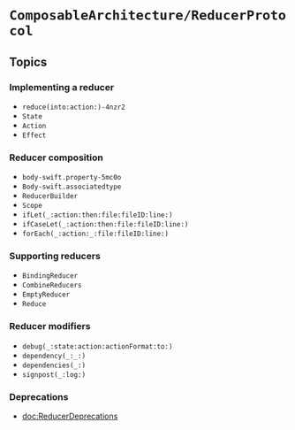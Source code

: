 # ``ComposableArchitecture/ReducerProtocol``

## Topics

### Implementing a reducer

- ``reduce(into:action:)-4nzr2``
- ``State``
- ``Action``
- ``Effect``

### Reducer composition

- ``body-swift.property-5mc0o``
- ``Body-swift.associatedtype``
- ``ReducerBuilder``
- ``Scope``
- ``ifLet(_:action:then:file:fileID:line:)``
- ``ifCaseLet(_:action:then:file:fileID:line:)``
- ``forEach(_:action:_:file:fileID:line:)``

### Supporting reducers

- ``BindingReducer``
- ``CombineReducers``
- ``EmptyReducer``
- ``Reduce``

### Reducer modifiers

- ``debug(_:state:action:actionFormat:to:)``
- ``dependency(_:_:)``
- ``dependencies(_:)``
- ``signpost(_:log:)``

### Deprecations

- <doc:ReducerDeprecations>
